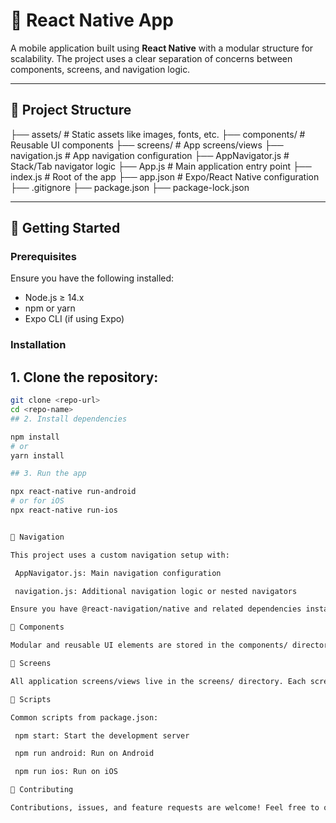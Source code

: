 # 📱 React Native App

A mobile application built using **React Native** with a modular structure for scalability. The project uses a clear separation of concerns between components, screens, and navigation logic.

---

## 📁 Project Structure

├── assets/ # Static assets like images, fonts, etc.
├── components/ # Reusable UI components
├── screens/ # App screens/views
├── navigation.js # App navigation configuration
├── AppNavigator.js # Stack/Tab navigator logic
├── App.js # Main application entry point
├── index.js # Root of the app
├── app.json # Expo/React Native configuration
├── .gitignore
├── package.json
├── package-lock.json

---

## 🚀 Getting Started

### Prerequisites

Ensure you have the following installed:

- Node.js ≥ 14.x
- npm or yarn
- Expo CLI (if using Expo)

### Installation

## 1. Clone the repository:
   ```bash
   git clone <repo-url>
   cd <repo-name>
## 2. Install dependencies

npm install
# or
yarn install

## 3. Run the app

npx react-native run-android
# or for iOS
npx react-native run-ios


🧭 Navigation

This project uses a custom navigation setup with:

    AppNavigator.js: Main navigation configuration

    navigation.js: Additional navigation logic or nested navigators

Ensure you have @react-navigation/native and related dependencies installed.

🧩 Components

Modular and reusable UI elements are stored in the components/ directory.

📱 Screens

All application screens/views live in the screens/ directory. Each screen should focus on layout and delegate logic to components where possible.

📝 Scripts

Common scripts from package.json:

    npm start: Start the development server

    npm run android: Run on Android

    npm run ios: Run on iOS

🤝 Contributing

Contributions, issues, and feature requests are welcome! Feel free to open an issue or submit a pull request.



